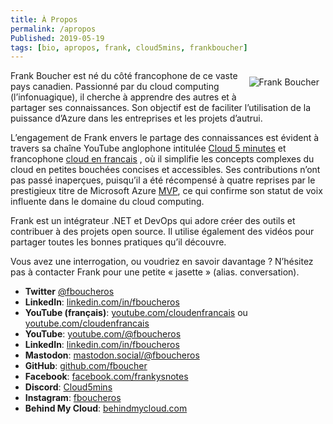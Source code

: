 ```yaml
---
title: À Propos
permalink: /apropos
Published: 2019-05-19
tags: [bio, apropos, frank, cloud5mins, frankboucher]
---
```


<img style="float: right; padding:10px;" src="/content/images/frank-boucher.png" alt="Frank Boucher">

Frank Boucher est né du côté francophone de ce vaste pays canadien. Passionné par du cloud computing (l’infonuagique), il cherche à apprendre des autres et à partager ses connaissances. Son objectif est de faciliter l’utilisation de la puissance d’Azure dans les entreprises et les projets d’autrui.

L’engagement de Frank envers le partage des connaissances est évident à travers sa chaîne YouTube anglophone intitulée [Cloud 5 minutes](https://www.youtube.com/@fboucheros/) et francophone [cloud en francais](https://www.youtube.com/cloudenfrancais) , où il simplifie les concepts complexes du cloud en petites bouchées concises et accessibles. Ses contributions n’ont pas passé inaperçues, puisqu’il a été récompensé à quatre reprises par le prestigieux titre de Microsoft Azure [MVP](https://mvp.microsoft.com/), ce qui confirme son statut de voix influente dans le domaine du cloud computing.

Frank est un intégrateur .NET et DevOps qui adore créer des outils et contribuer à des projets open source. Il utilise également des vidéos pour partager toutes les bonnes pratiques qu’il découvre.

Vous avez une interrogation, ou voudriez en savoir davantage ? N’hésitez pas à contacter Frank pour une petite « jasette » (alias. conversation).

- **Twitter**  [@fboucheros](https://twitter.com/fboucheros)
- **LinkedIn**: [linkedin.com/in/fboucheros](https://www.linkedin.com/in/fboucheros)
- **YouTube (français)**: [youtube.com/cloudenfrancais](https://www.youtube.com/cloudenfrancais) ou [youtube.com/cloudenfrancais](https://www.youtube.com/cloudenfrancais)
- **YouTube**:  [youtube.com/@fboucheros](https://www.youtube.com/@fboucheros)
- **LinkedIn**: [linkedin.com/in/fboucheros](https://www.linkedin.com/in/fboucheros)
- **Mastodon**:   [mastodon.social/@fboucheros](https://mastodon.social/@fboucheros)
- **GitHub**:   [github.com/fboucher](https://github.com/fboucher)
- **Facebook**: [facebook.com/frankysnotes](https://www.facebook.com/frankysnotes)
- **Discord**:  [Cloud5mins](https://discord.gg/pVcAYw)
- **Instagram**:  [fboucheros](https://www.instagram.com/fboucheros) 
- **Behind My Cloud**:  [behindmycloud.com](https://behindmycloud.com)


